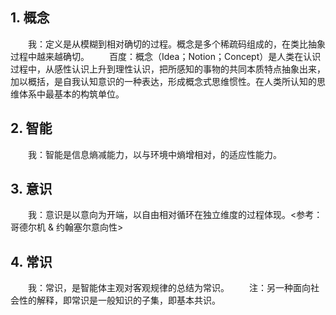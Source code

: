 ## 1. 概念
　　我：定义是从模糊到相对确切的过程。概念是多个稀疏码组成的，在类比抽象过程中越来越确切。
　　百度：概念（Idea；Notion；Concept）是人类在认识过程中，从感性认识上升到理性认识，把所感知的事物的共同本质特点抽象出来，加以概括，是自我认知意识的一种表达，形成概念式思维惯性。在人类所认知的思维体系中最基本的构筑单位。

## 2. 智能
　　我：智能是信息熵减能力，以与环境中熵增相对，的适应性能力。

## 3. 意识

　　我：意识是以意向为开端，以自由相对循环在独立维度的过程体现。<参考：哥德尔机 & 约翰塞尔意向性>

## 4. 常识
　　我：常识，是智能体主观对客观规律的总结为常识。
　　注：另一种面向社会性的解释，即常识是一般知识的子集，即基本共识。
